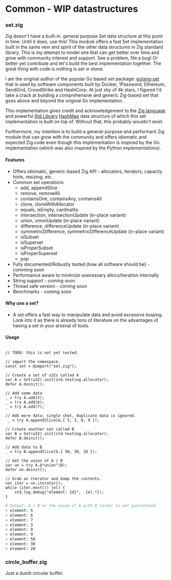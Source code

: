 # Common - WIP datastructures

### set.zig
Zig doesn't have a built-in. general purpose Set data structure at this point in time. Until it does, use this! This module offers a fast Set implementation built in the same vein and spirit of the other data structures in Zig standard library. This is my attempt to model one that can get better over time and grow with community interest and support. See a problem, file a bug! Or better yet contribute and let's build the best implementation together. The great thing with code is nothing is set in stone.

I am the original author of the popular Go based set package: [golang-set](https://github.com/deckarep/golang-set) that is used by software components built by Docker, 1Password, Ethereum, SendGrid, CrowdStrike and HashiCorp. At just shy of 4k stars, I figured I'd take a crack at building a comprehensive and generic Zig-based set that goes above and beyond the original Go implementation.

This implementation gives credit and acknowledgement to the [Zig language](https://ziglang.org) and powerful [Std Library](https://ziglang.org/documentation/master/std/#std) [HashMap](https://ziglang.org/documentation/master/std/#std.hash_map.HashMap) data structure of which this set implementation is built on top of. Without that, this probably wouldn't exist.

Furthermore, my intention is to build a general-purpose and performant Zig module that can grow with the community and offers idiomatic and expected Zig code even though this implementation is inspired by the Go implementation (which was also inspired by the Python implementations).

#### Features
  * Offers idiomatic, generic-based Zig API - allocators, iterators, capacity hints, resizing, etc.
  * Common set operations
    * add, appendSlice
    * remove, removeAll
    * containsOne, containsAny, containsAll
    * clone, cloneWithAllocator
    * equals, isEmpty, cardinality
    * intersection, intersectionUpdate (in-place variant)
    * union, unionUpdate (in-place variant)
    * difference, differenceUpdate (in-place variant)
    * symmetricDifference, symmetricDifferenceUpdate (in-place variant)
    * isSubset
    * isSuperset
    * isProperSubset
    * isProperSuperset
    * pop
  * Fully documented/Robustly tested (how all software should be) - comming soon
  * Performance aware to minimize unecessary allocs/iteration internally
  * String support - coming soon
  * Thread safe version - coming soon
  * Benchmarks - coming soon

#### Why use a set?
  * A set offers a fast way to manipulate data and avoid excessive looping. Look into it as there is already tons of literature on the advantages of having a set in your arsenal of tools.

#### Usage
```zig

// TODO: this is not yet tested.

// import the namespace.
const set = @import("set.zig");

// Create a set of u32s called A
var A = Set(u32).init(std.testing.allocator);
defer A.deinit();

// Add some data
_ = try A.add(5);
_ = try A.add(6);
_ = try A.add(7);

// Add more data; single shot, duplicate data is ignored.
 _ = try A.appendSlice(&.{ 5, 3, 0, 9 });

// Create another set called B
var B = Set(u32).init(std.testing.allocator);
defer B.deinit();

// Add data to B
_ = try B.appendSlice(&.{ 50, 30, 20 });

// Get the union of A | B
var un = try A.@"union"(B);
defer un.deinit();

// Grab an iterator and dump the contents.
var iter = un.iterator();
while (iter.next()) |el| {
    std.log.debug("element: {d}", .{el.*});
}
```

```sh
# Output: A | B or the union of A with B (order is not guaranteed)
> element: 5
> element: 6
> element: 7
> element: 3
> element: 0
> element: 9
> element: 50
> element: 30
> element: 20
```

### circle_buffer.zig
Just a dumb circular buffer.